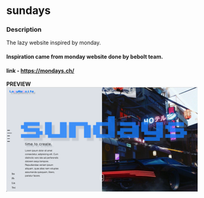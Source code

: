 # sundays

### Description
The lazy website inspired by monday.

#### Inspiration came from monday website done by bebolt team.
#### link - https://mondays.ch/

**PREVIEW**
![alt text](https://github.com/LeeLeibrandt/sundays/blob/master/img/Screenshot%202020-07-06%20at%2011.57.35.png)

